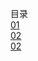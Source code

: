 目录  
[01](https://github.com/moodHappy/HelloWorld/blob/master/NCE%20notes%20md%2F01.md)  
[02](https://github.com/moodHappy/HelloWorld/blob/master/NCE%20notes%20md%2F02.md)  
[02](https://github.com/moodHappy/HelloWorld/blob/master/NCE%20notes%20md%2F02.md)  


